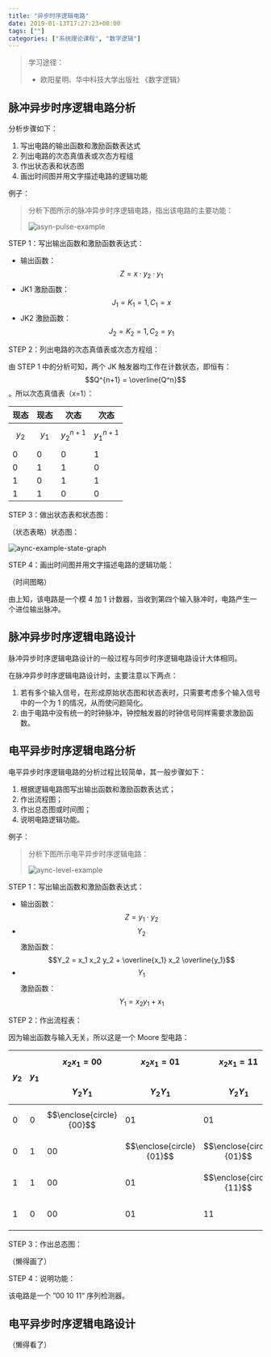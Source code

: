 ```yaml
---
title: "异步时序逻辑电路"
date: 2019-01-13T17:27:23+08:00
tags: [""]
categories: ["系统理论课程", "数字逻辑"]
---
```


> 学习途径：
>
> - 欧阳星明、华中科技大学出版社 《数字逻辑》


## 脉冲异步时序逻辑电路分析

分析步骤如下：

1. 写出电路的输出函数和激励函数表达式
2. 列出电路的次态真值表或次态方程组
3. 作出状态表和状态图
4. 画出时间图并用文字描述电路的逻辑功能



例子：

> 分析下图所示的脉冲异步时序逻辑电路，指出该电路的主要功能：
>
> ![asyn-pulse-example](../asyn-pulse-example.png)

STEP 1：写出输出函数和激励函数表达式：

- 输出函数：$$Z = x \cdot y_2 \cdot y_1$$
- JK1 激励函数：$$J_1=K_1=1, C_1 = x$$
- JK2 激励函数：$$J_2=K_2=1, C_2 = y_1$$

STEP 2：列出电路的次态真值表或次态方程组：

由 STEP 1 中的分析可知，两个 JK 触发器均工作在计数状态，即恒有：$$Q^{n+1} = \overline{Q^n}$$。所以次态真值表（x=1）：

| 现态    | 现态    | 次态          | 次态          |
| ------- | ------- | ------------- | ------------- |
| $$y_2$$ | $$y_1$$ | $$y_2^{n+1}$$ | $$y_1^{n+1}$$ |
| 0       | 0       | 0             | 1             |
| 0       | 1       | 1             | 0             |
| 1       | 0       | 1             | 1             |
| 1       | 1       | 0             | 0             |

STEP 3：做出状态表和状态图：

（状态表略）状态图：

![aync-example-state-graph](../aync-example-state-graph.svg)

STEP 4：画出时间图并用文字描述电路的逻辑功能：

（时间图略）

由上知，该电路是一个模 4 加 1 计数器，当收到第四个输入脉冲时，电路产生一个进位输出脉冲。

## 脉冲异步时序逻辑电路设计

脉冲异步时序逻辑电路设计的一般过程与同步时序逻辑电路设计大体相同。

在脉冲异步时序逻辑电路设计时，主要注意以下两点：

1. 若有多个输入信号，在形成原始状态图和状态表时，只需要考虑多个输入信号中的一个为 1 的情况，从而使问题简化。
2. 由于电路中没有统一的时钟脉冲，钟控触发器的时钟信号同样需要求激励函数。

## 电平异步时序逻辑电路分析

电平异步时序逻辑电路的分析过程比较简单，其一般步骤如下：

1. 根据逻辑电路图写出输出函数和激励函数表达式；
2. 作出流程图；
3. 作出总态图或时间图；
4. 说明电路逻辑功能。



例子：

> 分析下图所示电平异步时序逻辑电路：
>
> ![aync-level-example](../aync-level-example.png)

STEP 1：写出输出函数和激励函数表达式：

- 输出函数：$$Z = y_1 \cdot y_2$$
- $$Y_2$$ 激励函数：$$Y_2 = x_1 x_2 y_2 + \overline{x_1} x_2 \overline{y_1}$$
- $$Y_1​$$ 激励函数：$$Y_1 = x_2 y_1 + x_1​$$

STEP 2：作出流程表：

因为输出函数与输入无关，所以这是一个 Moore 型电路：

| $$y_2$$ | $$y_1$$ | $$x_2x_1 = 00$$<br />$$Y_2Y_1​$$ | $$x_2x_1 = 01$$<br />$$Y_2Y_1​$$ | $$x_2x_1 = 11$$<br />$$Y_2Y_1​$$ | $$x_2x_1 = 10$$<br />$$Y_2Y_1​$$ | Z    |
| ------- | ------- | ------------------------------- | ------------------------------- | ------------------------------- | ------------------------------- | ---- |
| 0       | 0       | $$\enclose{circle}{00}$$        | 01                              | 01                              | 10                              | 0    |
| 0       | 1       | 00                              | $$\enclose{circle}{01}$$        | $$\enclose{circle}{01}$$        | $$\enclose{circle}{01}$$        | 0    |
| 1       | 1       | 00                              | 01                              | $$\enclose{circle}{11}$$        | 01                              | 1    |
| 1       | 0       | 00                              | 01                              | 11                              | $$\enclose{circle}{10}$$        | 0    |

STEP 3：作出总态图：

（懒得画了）

STEP 4：说明功能：

该电路是一个 ”00 10 11“ 序列检测器。

## 电平异步时序逻辑电路设计

（懒得看了）
